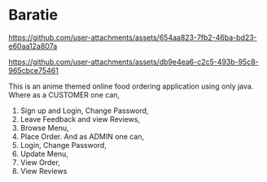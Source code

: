 # Baratie

https://github.com/user-attachments/assets/654aa823-7fb2-46ba-bd23-e60aa12a807a

https://github.com/user-attachments/assets/db9e4ea6-c2c5-493b-95c8-965cbce75461

This is an anime themed online food ordering application using only java.
Where as a CUSTOMER one can,
1. Sign up and Login, Change Password,
2. Leave Feedback and view Reviews,
3. Browse Menu,
4. Place Order.
And as ADMIN one can,
1. Login, Change Password,
2. Update Menu,
3. View Order,
4. View Reviews
